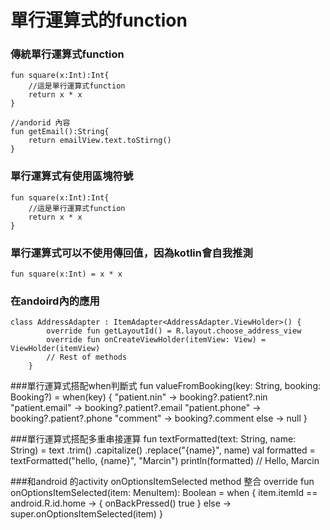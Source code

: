 # 單行運算式的function
### 傳統單行運算式function
	fun square(x:Int):Int{
	    //這是單行運算式function
	    return x * x
	} 
	
	//andorid 內容
	fun getEmail():String{
    	return emailView.text.toStirng()
	}


### 單行運算式有使用區塊符號
	fun square(x:Int):Int{
	    //這是單行運算式function
	    return x * x
	} 
	
		
### 單行運算式可以不使用傳回值，因為kotlin會自我推測
	fun square(x:Int) = x * x
	


### 在andoird內的應用
	class AddressAdapter : ItemAdapter<AddressAdapter.ViewHolder>() {
	        override fun getLayoutId() = R.layout.choose_address_view
	        override fun onCreateViewHolder(itemView: View) = ViewHolder(itemView)
	        // Rest of methods
	    }

###單行運算式搭配when判斷式
	fun valueFromBooking(key: String, booking: Booking?) = when(key) {
	        "patient.nin" -> booking?.patient?.nin
	        "patient.email" -> booking?.patient?.email
	        "patient.phone" -> booking?.patient?.phone
	        "comment" -> booking?.comment
	else -> null }

###單行運算式搭配多重串接運算
	fun textFormatted(text: String, name: String) = text
	                          .trim()
	                          .capitalize()
	                          .replace("{name}", name)
	        val formatted = textFormatted("hello, {name}", "Marcin")
	        println(formatted) // Hello, Marcin


###和android 的activity onOptionsItemSelected method 整合
	override fun onOptionsItemSelected(item: MenuItem): Boolean = when
	    {
	        item.itemId == android.R.id.home -> {
	            onBackPressed()
	true }
	        else -> super.onOptionsItemSelected(item)
	    }



